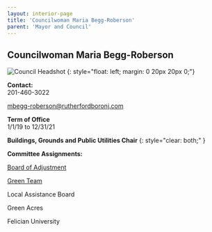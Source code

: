 ```yaml
---
layout: interior-page
title: 'Councilwoman Maria Begg-Roberson'
parent: 'Mayor and Council'
---
```


## Councilwoman Maria Begg-Roberson

![Council Headshot](../maria-begg-roberson.png)
{: style="float: left; margin: 0 20px 20px 0;"}

**Contact:**  
201-460-3022

mbegg-roberson@rutherfordboronj.com

**Term of Office**  
1/1/19 to 12/31/21

**Buildings, Grounds and Public Utilities Chair**
{: style="clear: both;" }

**Committee Assignments:**  

[Board of Adjustment](/committees/board-of-adjustment/)

[Green Team](/committees/green-team/)

Local Assistance Board

Green Acres

Felician University

